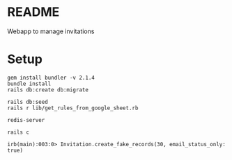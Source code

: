 # README

Webapp to manage invitations




# Setup

```
gem install bundler -v 2.1.4
bundle install
rails db:create db:migrate

rails db:seed
rails r lib/get_rules_from_google_sheet.rb

redis-server

rails c

irb(main):003:0> Invitation.create_fake_records(30, email_status_only: true)


```

